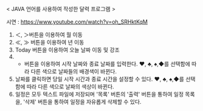 < JAVA 언어를 사용하여 작성한 달력 프로그램 >

시연 : https://www.youtube.com/watch?v=oh_SRHktKqM
1. ＜, ＞버튼을 이용하여 월 이동
2. ≪, ≫ 버튼을 이용하여 년 이동
3. Today 버튼을 이용하여 오늘 날짜 이동 및 강조
4. + 버튼을 이용하여 시작 날짜와 종료 날짜를 입력한다.
   ♥, ♣, ♠,◆를 선택함에 따라 다른 색으로 날짜들의 배경색이 바뀐다. 
5. 날짜를 클릭하면 당일 시작 시간과 종료 시간을 설정할 수 있다.
   ♥, ♣, ♠,◆를 선택함에 따라 다른 색으로 날짜의 색상이 바뀐다. 
6. 일정은 모두 텍스트 파일에 저장되며 '목록' 버튼의 '출력' 버튼을 통하여 일정 목록을, '삭제' 버튼을 통하여 일정을 자유롭게 삭제할 수 있다.
